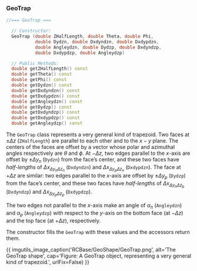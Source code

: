 
### GeoTrap

```cpp
//=== GeoTrap ===

  // Constructor:
  GeoTrap (double ZHalfLength, double Theta, double Phi, 
           double Dydzn, double Dxdyndzn, double Dxdypdzn,
           double Angleydzn, double Dydzp, double Dxdyndzp, 
           double Dxdypdzp, double Angleydzp)

  // Public Methods:
  double getZHalfLength() const
  double getTheta() const
  double getPhi() const
  double getDydzn() const
  double getDxdyndzn() const
  double getDxdypdzn() const
  double getAngleydzn() const
  double getDydzp() const
  double getDxdyndzp() const
  double getDxdypdzp() const
  double getAngleydzp() const
```

The `GeoTrap` class represents a very general kind of trapezoid.  Two faces at $\pm \Delta z$ (`ZHalfLength`)  are parallel to each other and to the $x-y$ plane.  The centers of the faces are offset by a vector whose polar and azimuthal angles respectively are $\theta$ and $\phi$.  At $-\Delta z$, two edges parallel to the $x$-axis are offset by $\pm \Delta y_n$ (`Dydzn`) from the face’s center, and these two faces have *half-lengths* of $\Delta x_{\Delta y_n \Delta z_n}$ (`Dxdyndzn`) and $\Delta x_{\Delta y_p \Delta z_n}$ (`Dxdypdzn`). The face at $+\Delta z$ are similar:  two edges parallel to the $x$-axis are offset by $\pm \Delta y_p$ (`Dydzp`) from the face’s center, and these two faces have *half-lengths* of $\Delta x_{\Delta y_n \Delta z_p}$ (`Dxdyndzp`) and $\Delta x_{\Delta y_p \Delta z_p}$ (`Dxdypdzp`).

The two edges not parallel to the $x$-axis make an angle of $\alpha_n$ (`Angleydzn`) and $\alpha_p$ (`Angleydzp`) with respect to the $y$-axis on the bottom face (at $-\Delta z$) and the top face (at $+\Delta z$), respectively.

The constructor fills the `GeoTrap` with these values and the accessors return them.


{{ imgutils_image_caption('RCBase/GeoShape/GeoTrap.png', 
   alt='The GeoTrap shape', 
   cap='Figure: A GeoTrap object, representing a very general kind of trapezoid.',
   urlFix=False) 
}}





